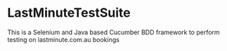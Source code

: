 # LastMinuteTestSuite
This is a Selenium and Java based Cucumber BDD framework to perform testing on lastminute.com.au bookings
